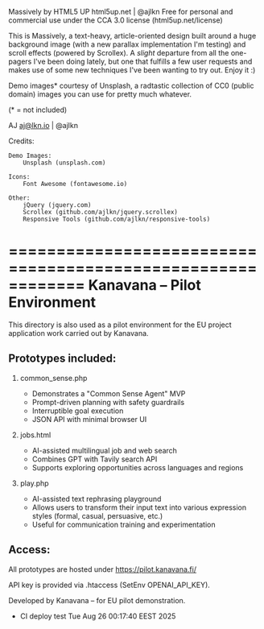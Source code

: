 Massively by HTML5 UP
html5up.net | @ajlkn
Free for personal and commercial use under the CCA 3.0 license (html5up.net/license)


This is Massively, a text-heavy, article-oriented design built around a huge background
image (with a new parallax implementation I'm testing) and scroll effects (powered by
Scrollex). A *slight* departure from all the one-pagers I've been doing lately, but one
that fulfills a few user requests and makes use of some new techniques I've been wanting
to try out. Enjoy it :)

Demo images* courtesy of Unsplash, a radtastic collection of CC0 (public domain) images
you can use for pretty much whatever.

(* = not included)

AJ
aj@lkn.io | @ajlkn


Credits:

	Demo Images:
		Unsplash (unsplash.com)

	Icons:
		Font Awesome (fontawesome.io)

	Other:
		jQuery (jquery.com)
		Scrollex (github.com/ajlkn/jquery.scrollex)
		Responsive Tools (github.com/ajlkn/responsive-tools)


============================================================
Kanavana – Pilot Environment
============================================================

This directory is also used as a pilot environment for the
EU project application work carried out by Kanavana.

Prototypes included:
--------------------
1) common_sense.php
   - Demonstrates a "Common Sense Agent" MVP
   - Prompt-driven planning with safety guardrails
   - Interruptible goal execution
   - JSON API with minimal browser UI

2) jobs.html
   - AI-assisted multilingual job and web search
   - Combines GPT with Tavily search API
   - Supports exploring opportunities across languages and regions

3) play.php
   - AI-assisted text rephrasing playground
   - Allows users to transform their input text into various expression styles
     (formal, casual, persuasive, etc.)
   - Useful for communication training and experimentation

Access:
-------
All prototypes are hosted under https://pilot.kanavana.fi/

API key is provided via .htaccess (SetEnv OPENAI_API_KEY).

Developed by Kanavana – for EU pilot demonstration.

- CI deploy test Tue Aug 26 00:17:40 EEST 2025
